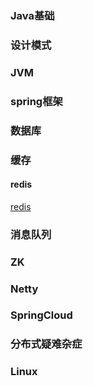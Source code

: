 ### Java基础

### 设计模式

### JVM

### spring框架

### 数据库

### 缓存
#### redis
[redis](https://github.com/friendship316/Java_interview/blob/main/8848/redis.md)

### 消息队列

### ZK

### Netty

### SpringCloud

### 分布式疑难杂症

### Linux


